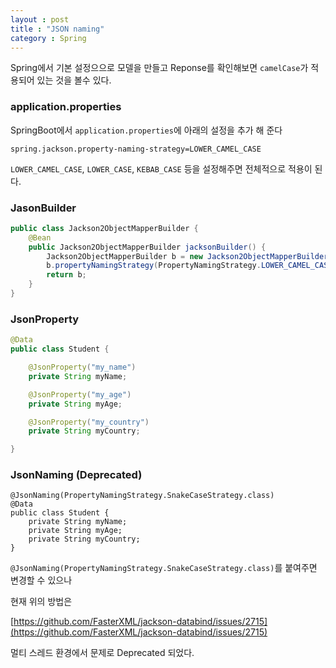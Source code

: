 ```yaml
---
layout : post
title : "JSON naming"
category : Spring
---
```


Spring에서 기본 설정으으로 모델을 만들고 Reponse를 확인해보면 `camelCase`가 적용되어 있는 것을 볼수 있다.

### application.properties
SpringBoot에서 `application.properties`에 아래의 설정을 추가 해 준다

```
spring.jackson.property-naming-strategy=LOWER_CAMEL_CASE
```
`LOWER_CAMEL_CASE`, `LOWER_CASE`, `KEBAB_CASE` 등을 설정해주면 전체적으로 적용이 된다.

### JasonBuilder
```java
public class Jackson2ObjectMapperBuilder {
    @Bean 
    public Jackson2ObjectMapperBuilder jacksonBuilder() {
        Jackson2ObjectMapperBuilder b = new Jackson2ObjectMapperBuilder();
        b.propertyNamingStrategy(PropertyNamingStrategy.LOWER_CAMEL_CASE);
        return b;
    }
}

```

### JsonProperty
```java
@Data
public class Student {

    @JsonProperty("my_name")
    private String myName;

    @JsonProperty("my_age")
    private String myAge;

    @JsonProperty("my_country")
    private String myCountry;

}
```


### JsonNaming (Deprecated)
```
@JsonNaming(PropertyNamingStrategy.SnakeCaseStrategy.class)
@Data
public class Student {
    private String myName;
    private String myAge;
    private String myCountry;
}
```

`@JsonNaming(PropertyNamingStrategy.SnakeCaseStrategy.class)`를 붙여주면 변경할 수 있으나

현재 위의 방법은

[https://github.com/FasterXML/jackson-databind/issues/2715](https://github.com/FasterXML/jackson-databind/issues/2715)

멀티 스레드 환경에서 문제로 Deprecated 되었다.

